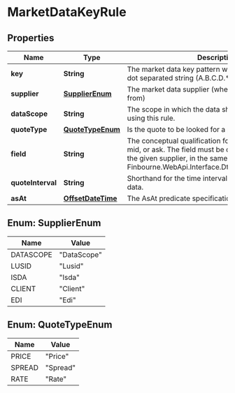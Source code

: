 

# MarketDataKeyRule

## Properties

Name | Type | Description | Notes
------------ | ------------- | ------------- | -------------
**key** | **String** | The market data key pattern which this is a rule for. A dot separated string (A.B.C.D.*) | 
**supplier** | [**SupplierEnum**](#SupplierEnum) | The market data supplier (where the data comes from) | 
**dataScope** | **String** | The scope in which the data should be found when using this rule. | 
**quoteType** | [**QuoteTypeEnum**](#QuoteTypeEnum) | Is the quote to be looked for a price, yield etc. | 
**field** | **String** | The conceptual qualification for the field, such as bid, mid, or ask.   The field must be one of a defined set for the given supplier, in the same way as it  is for the Finbourne.WebApi.Interface.Dto.Quotes.QuoteSeriesId | 
**quoteInterval** | **String** | Shorthand for the time interval used to select market data. | 
**asAt** | [**OffsetDateTime**](OffsetDateTime.md) | The AsAt predicate specification. | 



## Enum: SupplierEnum

Name | Value
---- | -----
DATASCOPE | &quot;DataScope&quot;
LUSID | &quot;Lusid&quot;
ISDA | &quot;Isda&quot;
CLIENT | &quot;Client&quot;
EDI | &quot;Edi&quot;



## Enum: QuoteTypeEnum

Name | Value
---- | -----
PRICE | &quot;Price&quot;
SPREAD | &quot;Spread&quot;
RATE | &quot;Rate&quot;




